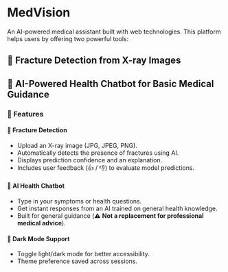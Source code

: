 # MedVision

An AI-powered medical assistant built with web technologies. This platform helps users by offering two powerful tools:

## 📸 Fracture Detection from X-ray Images

## 💬 AI-Powered Health Chatbot for Basic Medical Guidance

### 🚀 Features

#### 🦴 Fracture Detection
- Upload an X-ray image (JPG, JPEG, PNG).
- Automatically detects the presence of fractures using AI.
- Displays prediction confidence and an explanation.
- Includes user feedback (👍 / 👎) to evaluate model predictions.

#### 🤖 AI Health Chatbot
- Type in your symptoms or health questions.
- Get instant responses from an AI trained on general health knowledge.
- Built for general guidance (⚠️ **Not a replacement for professional medical advice**).

#### 🌙 Dark Mode Support
- Toggle light/dark mode for better accessibility.
- Theme preference saved across sessions.
